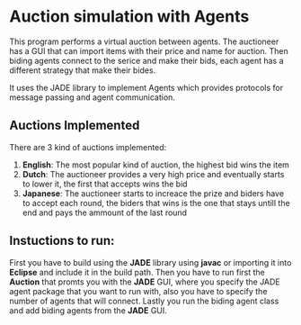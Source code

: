 # Auction simulation with Agents

This program performs a virtual auction between agents. The auctioneer has a GUI that can
import items with their price and name for auction. Then biding agents connect to the serice
and make their bids, each agent has a different strategy that make their bides.

It uses the JADE library to implement Agents which provides protocols for message passing and agent 
communication. 

## Auctions Implemented
There are 3 kind of auctions implemented:
1. **English**: The most popular kind of auction, the highest bid wins the item
2. **Dutch**: The auctioneer provides a very high price and eventually starts to lower it, the first that
accepts wins the bid
3. **Japanese**: The auctioneer starts to increace the prize and biders have to accept each round, the biders that 
wins is the one that stays untill the end and pays the ammount of the last round

## Instuctions to run:

First you have to build using the **JADE** library using **javac** or importing it into **Eclipse** and include it
in the build path. Then you have to run first the **Auction** that promts you with the **JADE** GUI, where you specify the 
JADE agent package that you want to run with, also you have to specify the number of agents that will connect.
Lastly you run the biding agent class and add biding agents from the **JADE** GUI.
